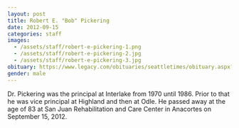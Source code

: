 ```yaml
---
layout: post
title: Robert E. "Bob" Pickering
date: 2012-09-15
categories: staff
images:
  - /assets/staff/robert-e-pickering-1.png
  - /assets/staff/robert-e-pickering-2.jpg
  - /assets/staff/robert-e-pickering-3.jpg
obituary: https://www.legacy.com/obituaries/seattletimes/obituary.aspx?n=robert-pickering-bob&pid=160016407
gender: male
---
```

Dr. Pickering was the principal at Interlake from 1970 until 1986. Prior to that he was vice principal at Highland and then at Odle. He passed away at the age of 83 at San Juan Rehabilitation and Care Center in Anacortes on September 15, 2012.
